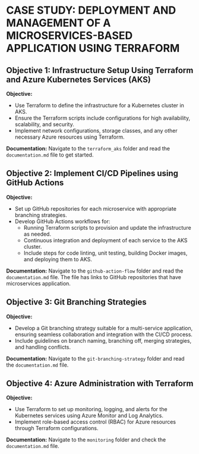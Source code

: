 # CASE STUDY: DEPLOYMENT AND MANAGEMENT OF A MICROSERVICES-BASED APPLICATION USING TERRAFORM

## Objective 1: Infrastructure Setup Using Terraform and Azure Kubernetes Services (AKS)

**Objective:**
- Use Terraform to define the infrastructure for a Kubernetes cluster in AKS.
- Ensure the Terraform scripts include configurations for high availability, scalability, and security.
- Implement network configurations, storage classes, and any other necessary Azure resources using Terraform.

**Documentation:**
Navigate to the `terraform_aks` folder and read the `documentation.md` file to get started.

## Objective 2: Implement CI/CD Pipelines using GitHub Actions

**Objective:**
- Set up GitHub repositories for each microservice with appropriate branching strategies.
- Develop GitHub Actions workflows for:
  - Running Terraform scripts to provision and update the infrastructure as needed.
  - Continuous integration and deployment of each service to the AKS cluster.
  - Include steps for code linting, unit testing, building Docker images, and deploying them to AKS.

**Documentation:**
Navigate to the `github-action-flow` folder and read the `documentation.md` file. The file has links to GitHub repositories that have microservices application.

## Objective 3: Git Branching Strategies

**Objective:**
- Develop a Git branching strategy suitable for a multi-service application, ensuring seamless collaboration and integration with the CI/CD process.
- Include guidelines on branch naming, branching off, merging strategies, and handling conflicts.

**Documentation:**
Navigate to the `git-branching-strategy` folder and read the `documentation.md` file.

## Objective 4: Azure Administration with Terraform

**Objective:**
- Use Terraform to set up monitoring, logging, and alerts for the Kubernetes services using Azure Monitor and Log Analytics.
- Implement role-based access control (RBAC) for Azure resources through Terraform configurations.

**Documentation:**
Navigate to the `monitoring` folder and check the `documentation.md` file.
